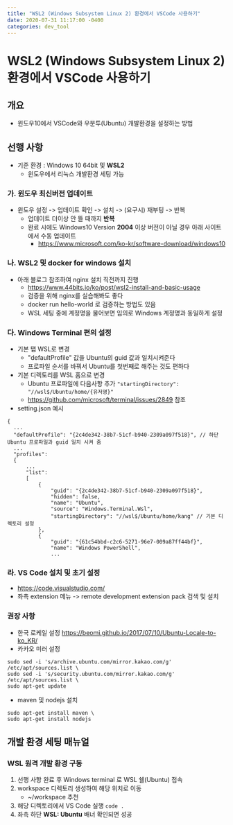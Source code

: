```yaml
---
title: "WSL2 (Windows Subsystem Linux 2) 환경에서 VSCode 사용하기"
date: 2020-07-31 11:17:00 -0400
categories: dev_tool
---
```

# WSL2 (Windows Subsystem Linux 2) 환경에서 VSCode 사용하기
## 개요
- 윈도우10에서 VSCode와 우분투(Ubuntu) 개발환경을 설정하는 방법

## 선행 사항
- 기준 환경 : Windows 10 64bit 및 __WSL2__
  - 윈도우에서 리눅스 개발환경 세팅 가능
### 가. 윈도우 최신버전 업데이트
- 윈도우 설정 -> 업데이트 확인 -> 설치 -> (요구시) 재부팅 -> 반복
  - 업데이트 더이상 안 뜰 때까지 __반복__
  - 완료 시에도 Windows10 Version __2004__ 이상 버전이 아닐 경우 아래 사이트에서 수동 업데이트
    - <https://www.microsoft.com/ko-kr/software-download/windows10>
### 나. WSL2 및 docker for windows 설치
- 아래 블로그 참조하여 nginx 설치 직전까지 진행
  - <https://www.44bits.io/ko/post/wsl2-install-and-basic-usage>
  - 검증을 위해 nginx를 실습해봐도 좋다
  - docker run hello-world 로 검증하는 방법도 있음
  - WSL 세팅 중에 계정명을 물어보면 임의로 Windows 계정명과 동일하게 설정
### 다. Windows Terminal 편의 설정
- 기본 탭 WSL로 변경
  - "defaultProfile" 값을 Ubuntu의 guid 값과 일치시켜준다
  - 프로파일 순서를 바꿔서 Ubuntu를 첫번째로 해주는 것도 편하다
- 기본 디렉토리를 WSL 홈으로 변경
  - Ubuntu 프로파일에 다음사항 추가
  ```"startingDirectory": "//wsl$/Ubuntu/home/{유저명}"```
  - <https://github.com/microsoft/terminal/issues/2849> 참조
- setting.json 예시
```
{
  ...
  "defaultProfile": "{2c4de342-38b7-51cf-b940-2309a097f518}", // 하단 Ubuntu 프로파일과 guid 일치 시켜 줌
  ...
  "profiles":
  {
      ...
      "list":
      [
          {
              "guid": "{2c4de342-38b7-51cf-b940-2309a097f518}",
              "hidden": false,
              "name": "Ubuntu",
              "source": "Windows.Terminal.Wsl",
              "startingDirectory": "//wsl$/Ubuntu/home/kang" // 기본 디렉토리 설정
          },
          {
              "guid": "{61c54bbd-c2c6-5271-96e7-009a87ff44bf}",
              "name": "Windows PowerShell",
              ...
```
### 라. VS Code 설치 및 초기 설정
- <https://code.visualstudio.com/>
- 좌측 extension 메뉴 -> remote development extension pack 검색 및 설치
### 권장 사항 
- 한국 로케일 설정 <https://beomi.github.io/2017/07/10/Ubuntu-Locale-to-ko_KR/>
- 카카오 미러 설정
```
sudo sed -i 's/archive.ubuntu.com/mirror.kakao.com/g' /etc/apt/sources.list \
sudo sed -i 's/security.ubuntu.com/mirror.kakao.com/g' /etc/apt/sources.list \
sudo apt-get update
```
- maven 및 nodejs 설치
```
sudo apt-get install maven \
sudo apt-get install nodejs
```

## 개발 환경 세팅 매뉴얼
### WSL 원격 개발 환경 구동
1. 선행 사항 완료 후 Windows terminal 로 WSL 쉘(Ubuntu) 접속
2. workspace 디렉토리 생성하여 해당 위치로 이동
    - ~/workspace 추천
3. 해당 디렉토리에서 VS Code 실행 ```code .```
4. 좌측 하단 __WSL: Ubuntu__ 배너 확인되면 성공

